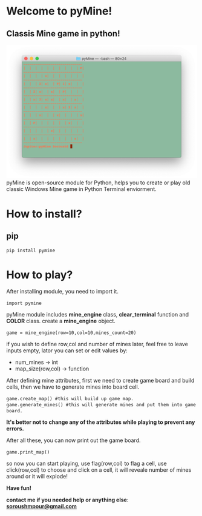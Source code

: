 # Welcome to pyMine!
## Classis Mine game in python!
![screen-shot](scsht.png)
pyMine is open-source module for Python, helps you to create or play old classic Windows Mine game in Python Terminal enviorment.

# How to install?

## pip

    pip install pymine

# How to play?

After installing module, you need to import it.

    import pymine

   pyMine module includes **mine_engine** class, **clear_terminal** function and **COLOR** class.
   create a **mine_engine** object.


    game = mine_engine(row=10,col=10,mines_count=20)

if you wish to define row,col and number of mines later, feel free to leave inputs empty, lator you can set or edit values by:

 - num_mines -> int
 - map_size(row,col) -> function

After defining mine attributes, first we need to create game board and build cells, then we have to generate mines into board cell.

    game.create_map() #this will build up game map.
    game.generate_mines() #this will generate mines and put them into game board.

**It's better not to change any of the attributes while playing to prevent any errors.**

After all these, you can now print out the game board.

    game.print_map()

so now you can start playing, use flag(row,col) to flag a cell, use click(row,col) to choose and click on a cell, it will reveale number of mines around or it will explode!

**Have fun!**

**contact me if you needed help or anything else**:
**soroushmpour@gmail.com**
